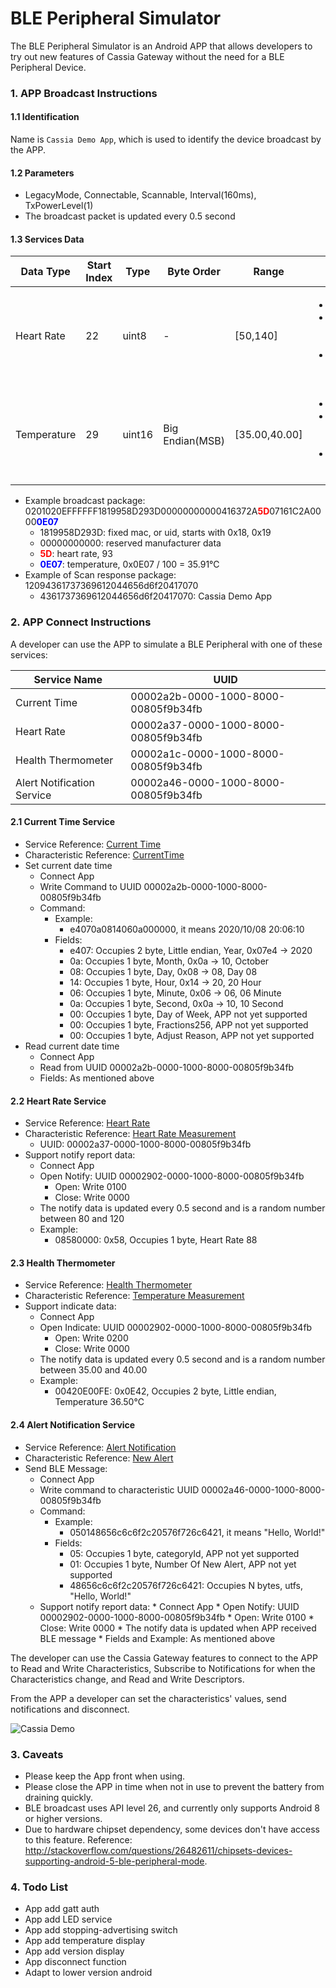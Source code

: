 # BLE Peripheral Simulator

The BLE Peripheral Simulator is an Android APP that allows developers to try out new features of Cassia Gateway without the need for a BLE Peripheral Device.

### 1. APP Broadcast Instructions

#### 1.1 Identification
Name is `Cassia Demo App`, which is used to identify the device broadcast by the APP.

#### 1.2 Parameters
- LegacyMode, Connectable, Scannable, Interval(160ms), TxPowerLevel(1)
- The broadcast packet is updated every 0.5 second

#### 1.3 Services Data
|Data Type|Start Index|Type|Byte Order| Range| Example|
|--|--|--|--|--|--|
|Heart Rate|22|uint8|-|[50,140]|<ul><li>Hex: 51</li><li>Type Conversion: 0x51</li><li>Heart Rate: 81</li>|
|Temperature|29|uint16|Big Endian(MSB)|[35.00,40.00]|<ul><li>Hex: 0E7E</li><li>Type Conversion: 0x0E7E</li><li>Temperature: 37.1</li>|

* Example broadcast package: 0201020EFFFFFF1819958D293D00000000000416372A<span style="color: red; font-weight:bold">5D</span>07161C2A0000<span style="color: blue; font-weight:bold">0E07</span>
    * 1819958D293D: fixed mac, or uid, starts with 0x18, 0x19
    * 00000000000: reserved manufacturer data
    * <span style="color: red; font-weight:bold">5D</span>: heart rate, 93
    * <span style="color: blue; font-weight:bold">0E07</span>: temperature, 0x0E07 / 100 = 35.91℃
* Example of Scan response package: 12094361737369612044656d6f20417070
    * 4361737369612044656d6f20417070: Cassia Demo App

### 2. APP Connect Instructions
A developer can use the APP to simulate a BLE Peripheral with one of these services:

|Service Name|UUID|
|--|--|
|Current Time|00002a2b-0000-1000-8000-00805f9b34fb|
|Heart Rate|00002a37-0000-1000-8000-00805f9b34fb|
|Health Thermometer|00002a1c-0000-1000-8000-00805f9b34fb|
|Alert Notification Service|00002a46-0000-1000-8000-00805f9b34fb|

#### 2.1 Current Time Service
* Service Reference: [Current Time](https://www.bluetooth.com/wp-content/uploads/Sitecore-Media-Library/Gatt/Xml/Services/org.bluetooth.service.current_time.xml)
* Characteristic Reference: [CurrentTime](https://www.bluetooth.com/wp-content/uploads/Sitecore-Media-Library/Gatt/Xml/Characteristics/org.bluetooth.characteristic.current_time.xml)
* Set current date time
    * Connect App
    * Write Command to UUID 00002a2b-0000-1000-8000-00805f9b34fb
    * Command:
        * Example:
            * e4070a0814060a000000, it means 2020/10/08 20:06:10
        * Fields:
            * e407: Occupies 2 byte, Little endian, Year, 0x07e4 -> 2020
            * 0a: Occupies 1 byte, Month, 0x0a -> 10, October
            * 08: Occupies 1 byte, Day, 0x08 -> 08, Day 08
            * 14: Occupies 1 byte, Hour, 0x14 -> 20, 20 Hour
            * 06: Occupies 1 byte, Minute, 0x06 -> 06, 06 Minute
            * 0a: Occupies 1 byte, Second, 0x0a -> 10, 10 Second
            * 00: Occupies 1 byte, Day of Week, APP not yet supported
            * 00: Occupies 1 byte, Fractions256, APP not yet supported
            * 00: Occupies 1 byte, Adjust Reason, APP not yet supported
* Read current date time
    * Connect App
    * Read from UUID 00002a2b-0000-1000-8000-00805f9b34fb
    * Fields: As mentioned above       

#### 2.2 Heart Rate Service
* Service Reference: [Heart Rate](https://www.bluetooth.com/wp-content/uploads/Sitecore-Media-Library/Gatt/Xml/Services/org.bluetooth.service.heart_rate.xml)
* Characteristic Reference: [Heart Rate Measurement](https://www.bluetooth.com/wp-content/uploads/Sitecore-Media-Library/Gatt/Xml/Characteristics/org.bluetooth.characteristic.heart_rate_measurement.xml)
    * UUID: 00002a37-0000-1000-8000-00805f9b34fb
* Support notify report data:
    * Connect App
    * Open Notify: UUID 00002902-0000-1000-8000-00805f9b34fb
        * Open: Write 0100
        * Close: Write 0000
    * The notify data is updated every 0.5 second and is a random number between 80 and 120
    * Example: 
        * 08580000: 0x58, Occupies 1 byte, Heart Rate 88

#### 2.3 Health Thermometer
* Service Reference: [Health Thermometer](https://www.bluetooth.com/wp-content/uploads/Sitecore-Media-Library/Gatt/Xml/Services/org.bluetooth.service.health_thermometer.xml)
* Characteristic Reference: [Temperature Measurement](https://www.bluetooth.com/wp-content/uploads/Sitecore-Media-Library/Gatt/Xml/Characteristics/org.bluetooth.characteristic.temperature_measurement.xml)
* Support indicate data:
    * Connect App
    * Open Indicate: UUID 00002902-0000-1000-8000-00805f9b34fb
        * Open: Write 0200
        * Close: Write 0000
    * The notify data is updated every 0.5 second and is a random number between 35.00 and 40.00
    * Example:
        * 00420E00FE: 0x0E42, Occupies 2 byte, Little endian, Temperature 36.50℃

#### 2.4 Alert Notification Service
* Service Reference: [Alert Notification](https://www.bluetooth.com/wp-content/uploads/Sitecore-Media-Library/Gatt/Xml/Services/org.bluetooth.service.alert_notification.xml)
* Characteristic Reference: [New Alert](https://www.bluetooth.com/wp-content/uploads/Sitecore-Media-Library/Gatt/Xml/Characteristics/org.bluetooth.characteristic.new_alert.xml)
* Send BLE Message:
    * Connect App
    * Write command to characteristic UUID 00002a46-0000-1000-8000-00805f9b34fb
    * Command:
        * Example:
            * 050148656c6c6f2c20576f726c6421, it means "Hello, World!"
        * Fields:
            * 05: Occupies 1 byte, categoryId, APP not yet supported
            * 01: Occupies 1 byte, Number Of New Alert, APP not yet supported
            * 48656c6c6f2c20576f726c6421: Occupies N bytes, utfs, "Hello, World!"
    * Support notify report data:
            * Connect App
            * Open Notify: UUID 00002902-0000-1000-8000-00805f9b34fb
                * Open: Write 0100
                * Close: Write 0000
            * The notify data is updated when APP received BLE message
            * Fields and Example: As mentioned above

The developer can use the Cassia Gateway features to connect to the APP to Read and Write Characteristics, Subscribe to Notifications for when the Characteristics change, and Read and Write Descriptors.

From the APP a developer can set the characteristics' values, send notifications and disconnect.

![Cassia Demo](CassiaDemo.jpg)

### 3. Caveats
* Please keep the App front when using.
* Please close the APP in time when not in use to prevent the battery from draining quickly.
* BLE broadcast uses API level 26, and currently only supports Android 8 or higher versions.
* Due to hardware chipset dependency, some devices don't have access to this feature. Reference: http://stackoverflow.com/questions/26482611/chipsets-devices-supporting-android-5-ble-peripheral-mode.

### 4. Todo List
* App add gatt auth
* App add LED service
* App add stopping-advertising switch
* App add temperature display
* App add version display
* App disconnect function
* Adapt to lower version android
